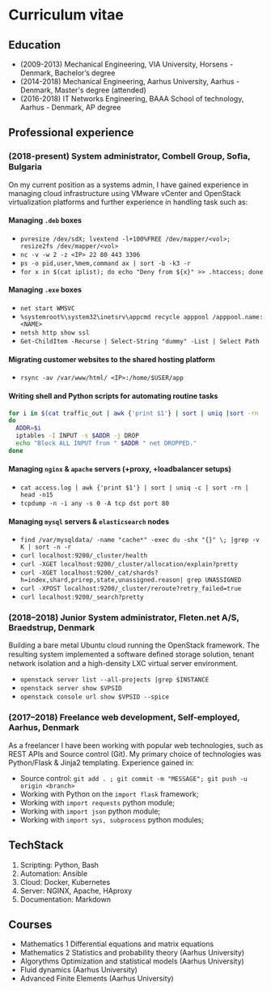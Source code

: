 # Curriculum vitae

## Education

- (2009-2013) Mechanical Engineering, VIA University, Horsens - Denmark, Bachelor’s degree
- (2014-2018) Mechanical Engineering, Aarhus University, Aarhus - Denmark, Master's degree (attended)
- (2016-2018) IT Networks Engineering, BAAA School of technology, Aarhus - Denmark, AP degree

## Professional experience

### (2018-present) System administrator, Combell Group, Soﬁa, Bulgaria

On my current position as a systems admin, I have gained experience in managing cloud infrastructure using VMware vCenter and OpenStack virtualization platforms and further experience in handling task such as:

#### Managing `.deb` boxes

- `pvresize /dev/sdX; lvextend -l+100%FREE /dev/mapper/<vol>; resize2fs /dev/mapper/<vol>`
- `nc -v -w 2 -z <IP> 22 80 443 3306`
- `ps -o pid,user,%mem,command ax | sort -b -k3 -r`
- `for x in $(cat iplist); do echo "Deny from ${x}" >> .htaccess; done`

#### Managing `.exe` boxes

- `net start WMSVC`
- `%systemroot%\system32\inetsrv\appcmd recycle apppool /apppool.name:<NAME>`
- `netsh http show ssl`
- `Get-ChildItem -Recurse | Select-String "dummy" -List | Select Path`

#### Migrating customer websites to the shared hosting platform

- `rsync -av /var/www/html/ <IP>:/home/$USER/app`

#### Writing shell and Python scripts for automating routine tasks

```bash
for i in $(cat traffic_out | awk {'print $1'} | sort | uniq |sort -rn | head -n7)
do
  ADDR=$i
  iptables -I INPUT -s $ADDR -j DROP
  echo "Block ALL INPUT from " $ADDR " net DROPPED."
done
```

#### Managing `nginx` & `apache` servers (+proxy, +loadbalancer setups)

- `cat access.log | awk {'print $1'} | sort | uniq -c | sort -rn | head -n15`
- `tcpdump -n -i any -s 0 -A tcp dst port 80`

#### Managing `mysql` servers & `elasticsearch` nodes

- `find /var/mysqldata/ -name "cache*" -exec du -shx "{}" \; |grep -v K | sort -n -r`
- `curl localhost:9200/_cluster/health`
- `curl -XGET localhost:9200/_cluster/allocation/explain?pretty`
- `curl -XGET localhost:9200/_cat/shards?h=index,shard,prirep,state,unassigned.reason| grep UNASSIGNED`
- `curl -XPOST localhost:9200/_cluster/reroute?retry_failed=true`
- `curl localhost:9200/_search?pretty`

### (2018–2018) Junior System administrator, Fleten.net A/S, Braedstrup, Denmark

Building a bare metal Ubuntu cloud running the OpenStack framework. The resulting system implemented a software deﬁned storage solution, tenant network isolation and a high-density LXC virtual server environment.

- `openstack server list --all-projects |grep $INSTANCE`
- `openstack server show $VPSID`
- `openstack console url show $VPSID --spice`

### (2017–2018) Freelance web development, Self-employed, Aarhus, Denmark

As a freelancer I have been working with popular web technologies, such as REST APIs and Source control (Git). My primary choice of technologies was Python/Flask & Jinja2 templating. Experience gained in:

- Source control: `git add . ; git commit -m "MESSAGE"; git push -u origin <branch>`
- Working with Python on the `import flask` framework;
- Working with `import requests` python module;
- Working with `import json` python module;
- Working with `import sys, subprocess` python modules;

## TechStack

1. Scripting: Python, Bash
2. Automation: Ansible
3. Cloud: Docker, Kubernetes
4. Server: NGINX, Apache, HAproxy
5. Documentation: Markdown

## Courses

- Mathematics 1 Differential equations and matrix equations
- Mathematics 2 Statistics and probability theory (Aarhus University)
- Algorythms Optimization and statistical models (Aarhus University)
- Fluid dynamics (Aarhus University)
- Advanced Finite Elements (Aarhus University)
